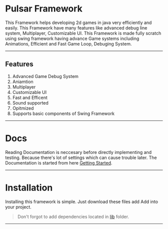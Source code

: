 # Pulsar Framework

This Framework helps developing 2d games in java very efficiently and easily. This Framework have many features like advanced debug line system, Multiplayer, Customizable UI.
This Framework is made fully scratch using swing framework having advance Game systems including Animations, Efficient and Fast Game Loop, Debuging System.

---
## Features
1. Advanced Game Debug System
2. Aniamtion
3. Multiplayer
4. Customizable UI
5. Fast and Efficent
6. Sound supported
7. Opitmized
8. Supports basic components of Swing Framework

---

# Docs
Reading Documentation is neccesary before directly implementing and testing. Because there's lot of settings which can cause trouble later.
The Documentation is started from here [Getting Started](GettingStarted).

---

# Installation
Installing this framework is simple. Just download these files add Add into your project.
> Don't forgot to add dependencies located in [lib](lib) folder.

---
